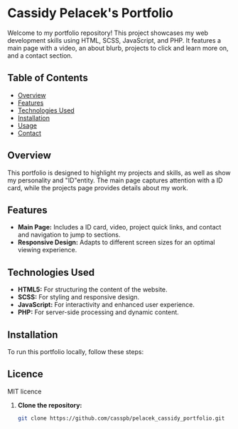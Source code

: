 # Cassidy Pelacek's Portfolio

Welcome to my portfolio repository! This project showcases my web development skills using HTML, SCSS, JavaScript, and PHP. It features a main page with a video, an about blurb, projects to click and learn more on, and a contact section.

## Table of Contents

- [Overview](#overview)
- [Features](#features)
- [Technologies Used](#technologies-used)
- [Installation](#installation)
- [Usage](#usage)
- [Contact](#contact)

## Overview

This portfolio is designed to highlight my projects and skills, as well as show my personality and "ID"entity. The main page captures attention with a ID card, while the projects page provides details about my work.

## Features

- **Main Page:** Includes a ID card, video, project quick links, and contact and navigation to jump to sections.
- **Responsive Design:** Adapts to different screen sizes for an optimal viewing experience.

## Technologies Used

- **HTML5:** For structuring the content of the website.
- **SCSS:** For styling and responsive design.
- **JavaScript:** For interactivity and enhanced user experience.
- **PHP:** For server-side processing and dynamic content.

## Installation

To run this portfolio locally, follow these steps:

## Licence

MIT licence

1. **Clone the repository:**
   ```bash
   git clone https://github.com/casspb/pelacek_cassidy_portfolio.git
